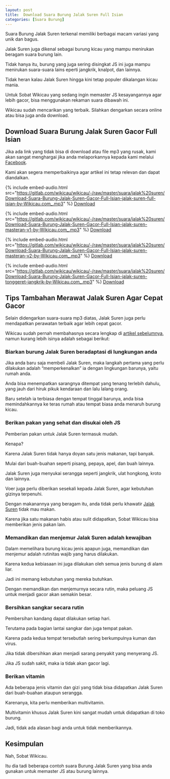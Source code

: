 ```yaml
---
layout: post
title:  Download Suara Burung Jalak Suren Full Isian
categories: [Suara Burung]
---
```


Suara Burung Jalak Suren terkenal memiliki berbagai macam variasi yang unik dan bagus.

Jalak Suren juga dikenal sebagai burung kicau yang mampu menirukan beragam suara burung lain.

Tidak hanya itu, burung yang juga sering disingkat JS ini juga mampu menirukan suara-suara lains eperti jangkrik, knalpot, dan lainnya.

Tidak heran kalau Jalak Suren hingga kini tetap populer dikalangan kicau mania.

Untuk Sobat Wikicau yang sedang ingin memaster JS kesayangannya agar lebih gacor, bisa menggunakan rekaman suara dibawah ini.

Wikicau sudah mencarikan yang terbaik. Silahkan dengarkan secara online atau bisa juga anda download.

## Download Suara Burung Jalak Suren Gacor Full Isian

Jika ada link yang tidak bisa di download atau file mp3 yang rusak, kami akan sangat menghargai jika anda melaporkannya kepada kami melalui [Facebook](https://facebook.com/wikicau).

Kami akan segera memperbaikinya agar artikel ini tetap relevan dan dapat diandalkan.

{% include embed-audio.html src="https://gitlab.com/wikicau/wikicau/-/raw/master/suara/jalak%20suren/Download-Suara-Burung-Jalak-Suren-Gacor-Full-Isian-jalak-suren-full-isian-by-Wikicau.com_.mp3" %}
[Download](https://bit.ly/2FnpG5e)

{% include embed-audio.html src="https://gitlab.com/wikicau/wikicau/-/raw/master/suara/jalak%20suren/Download-Suara-Burung-Jalak-Suren-Gacor-Full-Isian-jalak-suren-masteran-v1-by-Wikicau.com_.mp3" %}
[Download](https://bit.ly/2IwAdgx)

{% include embed-audio.html src="https://gitlab.com/wikicau/wikicau/-/raw/master/suara/jalak%20suren/Download-Suara-Burung-Jalak-Suren-Gacor-Full-Isian-jalak-suren-masteran-v2-by-Wikicau.com_.mp3" %}
[Download](https://bit.ly/2KrsnXu)

{% include embed-audio.html src="https://gitlab.com/wikicau/wikicau/-/raw/master/suara/jalak%20suren/Download-Suara-Burung-Jalak-Suren-Gacor-Full-Isian-jalak-suren-tonggeret-jangkrik-by-Wikicau.com_.mp3" %}
[Download](https://bit.ly/2IZvG5e)

## Tips Tambahan Merawat Jalak Suren Agar Cepat Gacor

Selain didengarkan suara-suara mp3 diatas, Jalak Suren juga perlu mendapatkan perawatan terbaik agar lebih cepat gacor.

Wikicau sudah pernah membahasnya secara lengkap di [artikel sebelumnya](https://wikicau.com/merawat-jalak-suren/), namun kurang lebih isinya adalah sebagai berikut:

### Biarkan burung Jalak Suren beradaptasi di lungkungan anda

Jika anda baru saja membeli Jalak Suren, maka langkah pertama yang perlu dilakukan adalah “memperkenalkan” ia dengan lingkungan barunya, yaitu rumah anda.

Anda bisa menempatkan sarangnya ditempat yang tenang terlebih dahulu, yang jauh dari hiruk pikuk kendaraan dan lalu lalang orang.

Baru setelah ia terbiasa dengan tempat tinggal barunya, anda bisa memindahkannya ke teras rumah atau tempat biasa anda menaruh burung kicau.

### Berikan pakan yang sehat dan disukai oleh JS

Pemberian pakan untuk Jalak Suren termasuk mudah.

Kenapa?

Karena Jalak Suren tidak hanya doyan satu jenis makanan, tapi banyak.

Mulai dari buah-buahan seperti pisang, pepaya, apel, dan buah lainnya.

Jalak Suren juga menyukai serangga seperti jangkrik, ulat hongkong, kroto dan lainnya.

Voer juga perlu diberikan sesekali kepada Jalak Suren, agar kebutuhan gizinya terpenuhi.

Dengan makanannya yang beragam itu, anda tidak perlu khawatir [Jalak Suren](https://wikicau.com/jalak-suren-ombyokan/) tidak mau makan.

Karena jika satu makanan habis atau sulit didapatkan, Sobat Wikicau bisa memberikan jenis pakan lain.

### Memandikan dan menjemur Jalak Suren adalah kewajiban

Dalam memelihara burung kicau jenis apapun juga, memandikan dan menjemur adalah rutinitas wajib yang harus dilakukan.

Karena kedua kebiasaan ini juga dilakukan oleh semua jenis burung di alam liar.

Jadi ini memang kebutuhan yang mereka butuhkan.

Dengan memandikan dan menjemurnya secara rutin, maka peluang JS untuk menjadi gacor akan semakin besar.

### Bersihkan sangkar secara rutin

Pembersihan kandang dapat dilakukan setiap hari.

Terutama pada bagian lantai sangkar dan juga tempat pakan.

Karena pada kedua tempat tersebutlah sering berkumpulnya kuman dan virus.

Jika tidak dibersihkan akan menjadi sarang penyakit yang menyerang JS.

Jika JS sudah sakit, maka ia tidak akan gacor lagi.

### Berikan vitamin

Ada beberapa jenis vitamin dan gizi yang tidak bisa didapatkan Jalak Suren dari buah-buahan ataupun serangga.

Karenanya, kita perlu memberikan multivitamin.

Multivitamin khusus Jalak Suren kini sangat mudah untuk didapatkan di toko burung.

Jadi, tidak ada alasan bagi anda untuk tidak memberikannya.

## Kesimpulan

Nah, Sobat Wikicau.

Itu dia tadi beberapa contoh suara Burung Jalak Suren yang bisa anda gunakan untuk memaster JS atau burung lainnya.